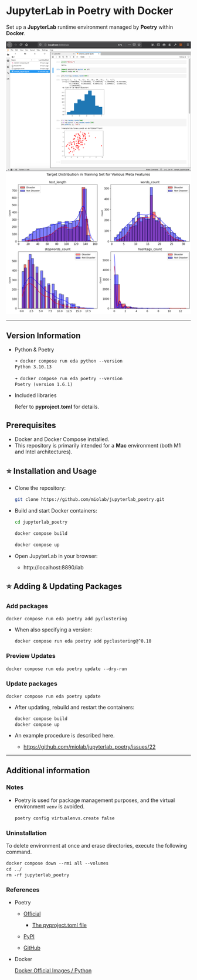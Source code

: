 # JupyterLab in Poetry with Docker

Set up a **JupyterLab** runtime environment managed by **Poetry** within **Docker**.

<img width="800" alt="jupyterlab_poetry_sample_image" src="img/sample_img_0.png">

<img width="800" alt="jupyterlab_poetry_sample_image" src="img/sample_img_1.png">

---

## Version Information

- Python & Poetry

  ```
  ➜ docker compose run eda python --version
  Python 3.10.13

  ➜ docker compose run eda poetry --version
  Poetry (version 1.6.1)
  ```

- Included libraries

  Refer to **pyproject.toml** for details.

## Prerequisites

- Docker and Docker Compose installed.
- This repository is primarily intended for a __Mac__ environment (both M1 and Intel architectures).

## :star: Installation and Usage


- Clone the repository:
  ```sh
  git clone https://github.com/miolab/jupyterlab_poetry.git
  ```

- Build and start Docker containers:
  ```sh
  cd jupyterlab_poetry
  ```

  ```sh
  docker compose build
  ```

  ```sh
  docker compose up
  ```

- Open JupyterLab in your browser:
  - http://localhost:8890/lab

## :star: Adding & Updating Packages

### Add packages

```
docker compose run eda poetry add pyclustering
```

- When also specifying a version:

  ```
  docker compose run eda poetry add pyclustering@^0.10
  ```

### Preview Updates

```
docker compose run eda poetry update --dry-run
```

### Update packages

```
docker compose run eda poetry update
```

- After updating, rebuild and restart the containers:

  ```
  docker compose build
  docker compose up
  ```

- An example procedure is described here.

  - https://github.com/miolab/jupyterlab_poetry/issues/22

---

## Additional information

### Notes

- Poetry is used for package management purposes, and the virtual environment `venv` is avoided.

  `poetry config virtualenvs.create false`

### Uninstallation

To delete environment at once and erase directories, execute the following command.

```
docker compose down --rmi all --volumes
cd ../
rm -rf jupyterlab_poetry
```

### References

- Poetry

  - [Official](https://python-poetry.org/)

    - [The pyproject.toml file](https://python-poetry.org/docs/pyproject/)

  - [PyPI](https://pypi.org/project/poetry/)

  - [GitHub](https://github.com/python-poetry/poetry)

- Docker

  [Docker Official Images / Python](https://hub.docker.com/_/python)
